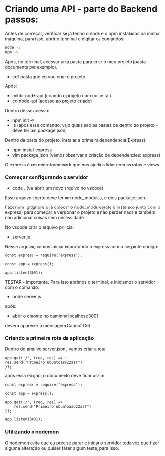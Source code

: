 # Criando uma API - parte do Backend passos:

Antes de começar, verificar se já tenho o node e o npm instalados na minha máquina, para isso, abrir o terminal e digitar os comandos:

```bash
node -v
npm -v 
```
Após, no terminal, acessar uma pasta para criar o meu projeto (pasta documents por exemplo).

- cd/ pasta que eu vou criar o projeto 

Após:

- mkdir node-api (criando o projeto com nome tal)
- cd node-api (acesso ao projeto criado)


Dentro desse acesso:

- npm init -y 
- ls (após esse comando, vejo quais são as pastas de dentro do projeto - deve ter um package.json)


Dentro da pasta do projeto, instalar a primeira dependencia(Express):

- npm install express
- vim package.json (vamos observar a criação de dependencies: express)


O express é um microframework que nos ajuda a lidar com as rotas e views.


### Começar configurando o servidor
- code . (vai abrir um novo arquivo no vscode)

Esse arquivo aberto deve ter um node_modules, e dois package.json.

Fazer um .gitignore e já colocar o node_modules(ele é instalado junto com o express) para começar a versionar o projeto e não perder nada e também não adicionar coisas sem necessidade


No vscode criar o arquivo princial
- server.js

Nesse arquivo, vamos iniciar importando o express com o seguinte código:


    const express = require('express');

    const app = express();

    app.listen(3001);

TESTAR - importante. Para isso abrimos o terminal, e iniciamos o servidor com o comando:

- node server.js

após: 
- abrir o chrome no caminho localhost:3001

deverá aparecer a mensagem Cannot Get


### Criando a primeira rota da aplicação 

Dentro do arquivo server.json , vamos criar a rota 

    app.get('/', (req, res) => {
    res.send("Primeiro ubuntoasd22as!")
    });


após essa edição, o documento deve ficar assim:

	const express = require('express');

	const app = express();

	app.get('/', (req, res) => {
	    res.send("Primeiro ubuntoasd22as!")
	});

	app.listen(3001);


### Utilizando o nodemon
O nodemon evita que eu precise parar e inicar o servidor toda vez que fizer alguma alteração ou quiser fazer algum teste, para isso. 


